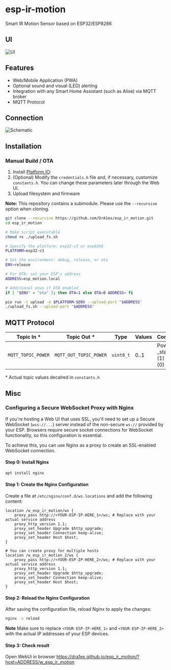 # esp-ir-motion

Smart IR Motion Sensor based on ESP32/ESP8266

## UI

![UI](https://github.com/user-attachments/assets/74e611aa-806a-4f24-8b23-0de276ac219f)


## Features
- Web/Mobile Application (PWA)
- Optional sound and visual (LED) alerting
- Integration with any Smart Home Assistant (such as Alise) via MQTT broker
- MQTT Protocol

## Connection

![Schematic](https://github.com/user-attachments/assets/268893e3-76d1-4b24-b517-b7de0e2e3fee)


## Installation

### Manual Build / OTA


1. Install [Platform.IO](https://platformio.org/install):
2. (Optional) Modify the `credentials.h` file and, if necessary, customize `constants.h`. You can change these parameters later through the Web UI.
3. Upload filesystem and firmware

**Note:** This repository contains a submodule. Please use the `--recursive` option when cloning.

```bash
git clone --recursive https://github.com/DrA1ex/esp_ir_motion.git
cd esp_ir_motion

# Make script executable
chmod +x ./upload_fs.sh

# Specify the platform: esp32-c3 or esp8266
PLATFORM=esp32-c3

# Set the environment: debug, release, or ota
ENV=release

# For OTA: set your ESP's address
ADDRESS=esp_motion.local

# Additional envs if OTA enabled
if [ "$ENV" = "ota" ]; then OTA=1 else OTA=0 ADDRESS= fi

pio run -t upload -e $PLATFORM-$ENV --upload-port "$ADDRESS"
./upload_fs.sh --upload-port "$ADDRESS"
```


## MQTT Protocol

| Topic In *       			| Topic Out *          			| Type        | Values		         | Comments                              |
|---------------------------|-------------------------------|-------------|----------------------|---------------------------------------|
| `MQTT_TOPIC_POWER`		| `MQTT_OUT_TOPIC_POWER` 		| `uint8_t`   | 0..1      	     	 | Power _state: ON (1) / OFF (0)         |

\* Actual topic values decalred in `constants.h`


## Misc

### Configuring a Secure WebSocket Proxy with Nginx

If you're hosting a Web UI that uses SSL, you'll need to set up a Secure WebSocket (`wss://...`) server instead of the non-secure `ws://` provided by your ESP. Browsers require secure socket connections for WebSocket functionality, so this configuration is essential.

To achieve this, you can use Nginx as a proxy to create an SSL-enabled WebSocket connection.

#### Step 0: Install Nginx

```sh
apt install nginx
```

#### Step 1: Create the Nginx Configuration

Create a file at `/etc/nginx/conf.d/ws.locations` and add the following content:

```nginx
location /w_esp_ir_motion/ws {
    proxy_pass http://<YOUR-ESP-IP-HERE_1>/ws; # Replace with your actual service address
    proxy_http_version 1.1;
    proxy_set_header Upgrade $http_upgrade;
    proxy_set_header Connection keep-alive;
    proxy_set_header Host $host;
}

# You can create proxy for multiple hosts
location /w_esp_ir_motion_2/ws {
    proxy_pass http://<YOUR-ESP-IP-HERE_2>/ws; # Replace with your actual service address
    proxy_http_version 1.1;
    proxy_set_header Upgrade $http_upgrade;
    proxy_set_header Connection keep-alive;
    proxy_set_header Host $host;
}
```

#### Step 2: Reload the Nginx Configuration

After saving the configuration file, reload Nginx to apply the changes:

```sh
nginx -s reload
```

**Note**
Make sure to replace `<YOUR-ESP-IP-HERE_1>` and `<YOUR-ESP-IP-HERE_2>` with the actual IP addresses of your ESP devices.

#### Step 3: Check result

Open WebUi in browser https://dra1ex.github.io/esp_ir_motion/?host=ADDRESS/w_esp_ir_motion
